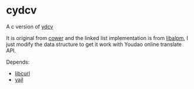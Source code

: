 # cydcv

A c version of [ydcv](https://github.com/felixonmars/ydcv)

It is original from [cower](https://github.com/falconindy/cower)
and the linked list implementation is from
[libalpm](https://projects.archlinux.org/pacman.git),
I just modify the data structure to get it work with Youdao online
translate API.

Depends:
* [libcurl](https://github.com/bagder/curl)
* [yajl](https://github.com/lloyd/yajl)
